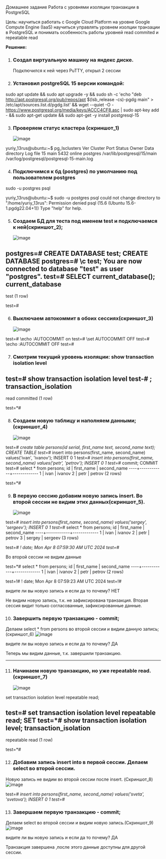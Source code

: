 Домашнее задание
Работа с уровнями изоляции транзакции в PostgreSQL

Цель:
научиться работать с Google Cloud Platform на уровне Google Compute Engine (IaaS)
научиться управлять уровнем изолции транзации в PostgreSQL и понимать особенность работы уровней read commited и repeatable read

**Решение:**

1. ### Создал виртуальную машину на яндекс диске.
	Подключился к ней через PuTTY, открыл 2 сессии
	
2. ### Установил postgreSQL 15 версии командой:
sudo apt update && sudo apt upgrade -y && sudo sh -c 'echo "deb http://apt.postgresql.org/pub/repos/apt $(lsb_release -cs)-pgdg main" > /etc/apt/sources.list.d/pgdg.list' && wget --quiet -O - https://www.postgresql.org/media/keys/ACCC4CF8.asc | sudo apt-key add - && sudo apt-get update && sudo apt-get -y install postgresql-15

3. ### Проверяем статус кластера (скриншот_1)
   ![image](https://github.com/13-rus/Otus/assets/120638894/d10c9d17-1c38-404d-a4b3-d11c5bd3351e)


yuriy_13rus@ubuntu:~$ pg_lsclusters
Ver Cluster Port Status Owner    Data directory              Log file
15  main    5432 online postgres /var/lib/postgresql/15/main /var/log/postgresql/postgresql-15-main.log

4. ### Подключимся к бд (postgres) по умолчанию под пользователем postgres

sudo -u postgres psql

yuriy_13rus@ubuntu:~$ sudo -u postgres psql
could not change directory to "/home/yuriy_13rus": Permission denied
psql (15.6 (Ubuntu 15.6-1.pgdg22.04+1))
Type "help" for help.

5. ### Создаем БД для теста под именем test и подключаемся к ней(скриншот_2);
   ![image](https://github.com/13-rus/Otus/assets/120638894/62c56781-e461-4526-91e2-cca914b4d1ae)


postgres=# CREATE DATABASE test;
CREATE DATABASE
postgres=# \c test;
You are now connected to database "test" as user "postgres".
test=# SELECT current_database();
 current_database
------------------
 test
(1 row)

test=#

6. ### Выключаем автокоммит в обоих сессиях(скриншот_3)
   ![image](https://github.com/13-rus/Otus/assets/120638894/6e0f957e-ee4c-4688-a304-fb2223038c44)


test=# \echo :AUTOCOMMIT
on
test=# \set AUTOCOMMIT OFF
test=# \echo :AUTOCOMMIT
OFF
test=#

7. ### Смотрим текущий уровень изоляции: show transaction isolation level

test=# show transaction isolation level
test-# ;
 transaction_isolation
-----------------------
 read committed
(1 row)

test=*#

8. ### Создаем новую таблицу и наполняем данными;(скриншот_4)
   ![image](https://github.com/13-rus/Otus/assets/120638894/5517d4c3-4918-4730-9eaa-69b52ef9b989)


test=*# create table persons(id serial, first_name text, second_name text);
CREATE TABLE
test=*# insert into persons(first_name, second_name) values('ivan', 'ivanov');
INSERT 0 1
test=*# insert into persons(first_name, second_name) values('petr', 'petrov');
INSERT 0 1
test=*# commit;
COMMIT
test=# select * from persons;
 id | first_name | second_name
----+------------+-------------
  1 | ivan       | ivanov
  2 | petr       | petrov
(2 rows)

test=*#

9. ### В первую сессию добавим новую запись insert. Во второй сессии не видим этих данных(скриншот_5).
    ![image](https://github.com/13-rus/Otus/assets/120638894/d9bcc608-d4d5-4b8c-86a4-e401276e2e64)


test=*# insert into persons(first_name, second_name) values('sergey', 'sergeev');
INSERT 0 1
test=*# select * from persons;
 id | first_name | second_name
----+------------+-------------
  1 | ivan       | ivanov
  2 | petr       | petrov
  3 | sergey     | sergeev
(3 rows)

test=*# \! date;
Mon Apr  8 07:59:30 AM UTC 2024
test=*#

Во второй сессии не видим данные

test=*# select * from persons;
 id | first_name | second_name
----+------------+-------------
  1 | ivan       | ivanov
  2 | petr       | petrov
(2 rows)

test=!# \! date;
Mon Apr  8 07:59:23 AM UTC 2024
test=!#

видите ли вы новую запись и если да то почему? НЕТ

Не видим новую запись, т.к. не зафиксирована транзакция. 
Вторая сессия видит только согласованные, зафиксированные данные.

10. ### Завершить первую транзакцию - commit;

Делаем select * from persons во второй сессии и видим данную запись;(скриншот_6)
![image](https://github.com/13-rus/Otus/assets/120638894/951b1557-1f42-40ae-8b63-823d8498cf40)


видите ли вы новую запись и если да то почему? 	ДА

Теперь мы видим данные, т.к. завершили транзакцию.

--------------------------------------------------------------------------
11. ### Начинаем новую транзакцию, но уже repeatable read.(скриншот_7)
    ![image](https://github.com/13-rus/Otus/assets/120638894/5d59bf57-d382-4535-8d61-cfbe81d0acba)


set transaction isolation level repeatable read;

test=# set transaction isolation level repeatable read;
SET
test=*# show transaction isolation level;
 transaction_isolation
-----------------------
 repeatable read
(1 row)

test=*#

12. ### Добавим запись insert into в первой сессии. Делаем select во второй сессии.

Новую запись не видим во второй сессии после insert. (Скриншот_8)
![image](https://github.com/13-rus/Otus/assets/120638894/edc58651-b2a9-431e-bfbf-f96a34cea162)


test=*# insert into persons(first_name, second_name) values('sveta', 'svetova');
INSERT 0 1
test=*#

13. ### Завершаем первую транзакцию - commit; 

Делаем select во второй сессии и видим новую запись.(Скриншот_9)
![image](https://github.com/13-rus/Otus/assets/120638894/3ffa2681-cdc5-4ae6-9a37-1872ae02ec38)



видите ли вы новую запись и если да то почему? ДА 

Транзакция завершена ,после этого данные доступны для другой сессии.
